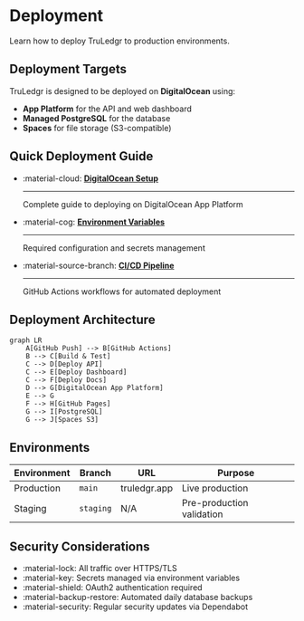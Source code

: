 # Deployment

Learn how to deploy TruLedgr to production environments.

## Deployment Targets

TruLedgr is designed to be deployed on **DigitalOcean** using:

- **App Platform** for the API and web dashboard
- **Managed PostgreSQL** for the database
- **Spaces** for file storage (S3-compatible)

## Quick Deployment Guide

<div class="grid cards" markdown>

-   :material-cloud: [__DigitalOcean Setup__](digitalocean.md)
    
    ---
    
    Complete guide to deploying on DigitalOcean App Platform

-   :material-cog: [__Environment Variables__](environment.md)
    
    ---
    
    Required configuration and secrets management

-   :material-source-branch: [__CI/CD Pipeline__](cicd.md)
    
    ---
    
    GitHub Actions workflows for automated deployment

</div>

## Deployment Architecture

```mermaid
graph LR
    A[GitHub Push] --> B[GitHub Actions]
    B --> C[Build & Test]
    C --> D[Deploy API]
    C --> E[Deploy Dashboard]
    C --> F[Deploy Docs]
    D --> G[DigitalOcean App Platform]
    E --> G
    F --> H[GitHub Pages]
    G --> I[PostgreSQL]
    G --> J[Spaces S3]
```

## Environments

| Environment | Branch | URL | Purpose |
|-------------|--------|-----|---------|
| Production | `main` | truledgr.app | Live production |
| Staging | `staging` | N/A | Pre-production validation |

## Security Considerations

- :material-lock: All traffic over HTTPS/TLS
- :material-key: Secrets managed via environment variables
- :material-shield: OAuth2 authentication required
- :material-backup-restore: Automated daily database backups
- :material-security: Regular security updates via Dependabot
